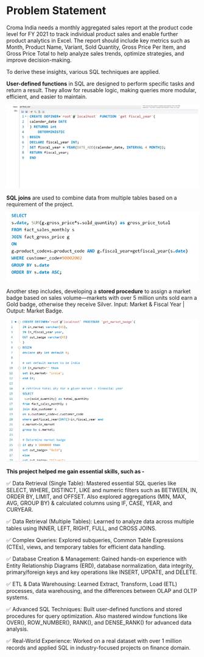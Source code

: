# Problem Statement
Croma India needs a monthly aggregated sales report at the product code level for FY 2021 to track individual product sales and enable further product analytics in Excel. The report should include key metrics such as Month, Product Name, Variant, Sold Quantity, Gross Price Per Item, and Gross Price Total to help analyze sales trends, optimize strategies, and improve decision-making.

To derive these insights, various SQL techniques are applied.

**User-defined functions** in SQL are designed to perform specific tasks and return a result. They allow for reusable logic, making queries more modular, efficient, and easier to maintain.

![image_alt](https://github.com/Shriimant/SQL-Financial-Analytics/blob/main/User%20Defined%20Function.png)

**SQL joins** are used to combine data from multiple tables based on a requirement of the project.

![image_alt](https://github.com/Shriimant/SQL-Financial-Analytics/blob/main/SQL%20Joins.png)


Another step includes, developing a **stored procedure** to assign a market badge based on sales volume—markets with over 5 million units sold earn a Gold badge, otherwise they receive Silver. Input: Market & Fiscal Year | Output: Market Badge.

![image_alt](https://github.com/Shriimant/SQL-Financial-Analytics/blob/main/Stored%20Procedures.png)

**This project helped me gain essential skills, such as -**

✅ Data Retrieval (Single Table):
Mastered essential SQL queries like SELECT, WHERE, DISTINCT, LIKE and numeric filters such as BETWEEN, IN, ORDER BY, LIMIT, and OFFSET. Also explored aggregations (MIN, MAX, AVG, GROUP BY) & calculated columns using IF, CASE, YEAR, and CURYEAR.

✅ Data Retrieval (Multiple Tables):
Learned to analyze data across multiple tables using INNER, LEFT, RIGHT, FULL, and CROSS JOINS.

✅ Complex Queries:
Explored subqueries, Common Table Expressions (CTEs), views, and temporary tables for efficient data handling.

✅ Database Creation & Management:
Gained hands-on experience with Entity Relationship Diagrams (ERD), database normalization, data integrity, primary/foreign keys and key operations like INSERT, UPDATE, and DELETE.

✅ ETL & Data Warehousing:
Learned Extract, Transform, Load (ETL) processes, data warehousing, and the differences between OLAP and OLTP systems.

✅ Advanced SQL Techniques:
Built user-defined functions and stored procedures for query optimization. Also mastered window functions like OVER(), ROW_NUMBER(), RANK(), and DENSE_RANK() for advanced data analysis.

✅ Real-World Experience:
Worked on a real dataset with over 1 million records and applied SQL in industry-focused projects on finance domain.
